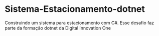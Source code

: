 # Sistema-Estacionamento-dotnet
Construindo um sistema para estacionamento com C#. Esse desafio faz parte da formação dotnet da Digital Innovation One
